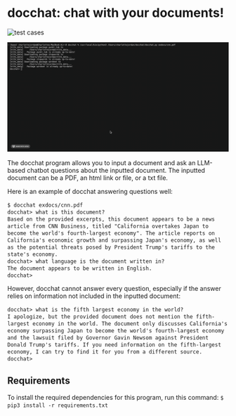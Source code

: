 # docchat: chat with your documents!

![test cases](https://github.com/charlottegjordan/docchat/workflows/tests/badge.svg)

![docchat demo](demo.gif)

The docchat program allows you to input a document and ask an LLM-based chatbot questions about the inputted document. The inputted document can be a PDF, an html link or file, or a txt file.

Here is an example of docchat answering questions well:

```
$ docchat exdocs/cnn.pdf
docchat> what is this document?
Based on the provided excerpts, this document appears to be a news article from CNN Business, titled "California overtakes Japan to become the world's fourth-largest economy". The article reports on California's economic growth and surpassing Japan's economy, as well as the potential threats posed by President Trump's tariffs to the state's economy.
docchat> what language is the document written in?
The document appears to be written in English.
docchat>
```

However, docchat cannot answer every question, especially if the answer relies on information not included in the inputted document:
```
docchat> what is the fifth largest economy in the world?
I apologize, but the provided document does not mention the fifth-largest economy in the world. The document only discusses California's economy surpassing Japan to become the world's fourth-largest economy and the lawsuit filed by Governor Gavin Newsom against President Donald Trump's tariffs. If you need information on the fifth-largest economy, I can try to find it for you from a different source.
docchat> 
```

## Requirements
To install the required dependencies for this program, run this command:
```$ pip3 install -r requirements.txt```
